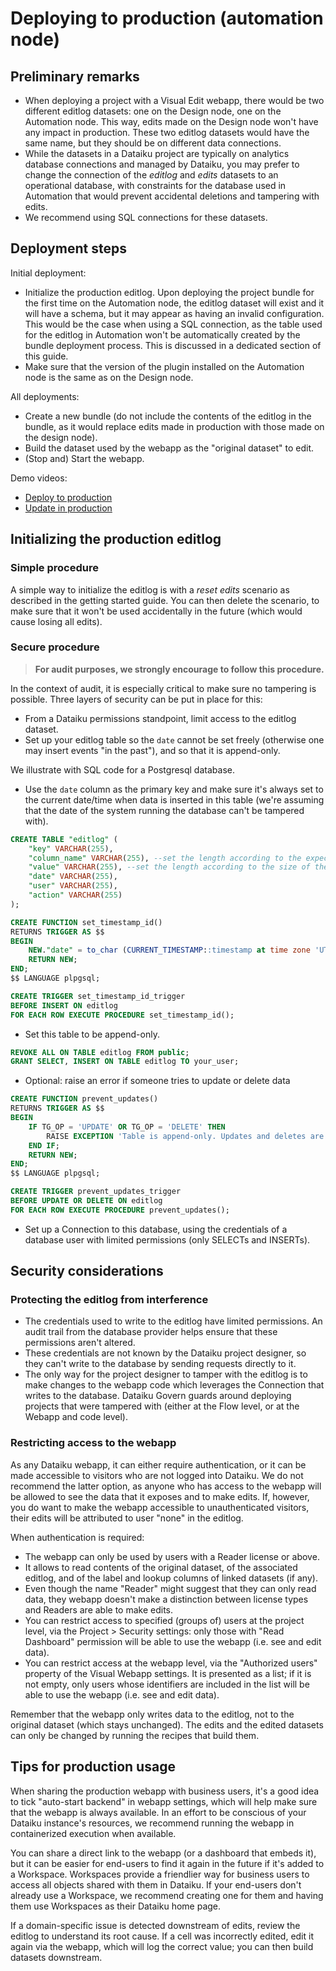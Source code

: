 # Deploying to production (automation node)

## Preliminary remarks

* When deploying a project with a Visual Edit webapp, there would be two different editlog datasets: one on the Design node, one on the Automation node. This way, edits made on the Design node won't have any impact in production. These two editlog datasets would have the same name, but they should be on different data connections.
* While the datasets in a Dataiku project are typically on analytics database connections and managed by Dataiku, you may prefer to change the connection of the _editlog_ and _edits_ datasets to an operational database, with constraints for the database used in Automation that would prevent accidental deletions and tampering with edits.
* We recommend using SQL connections for these datasets.

## Deployment steps

Initial deployment:

* Initialize the production editlog. Upon deploying the project bundle for the first time on the Automation node, the editlog dataset will exist and it will have a schema, but it may appear as having an invalid configuration. This would be the case when using a SQL connection, as the table used for the editlog in Automation won't be automatically created by the bundle deployment process. This is discussed in a dedicated section of this guide.
* Make sure that the version of the plugin installed on the Automation node is the same as on the Design node.

All deployments:

* Create a new bundle (do not include the contents of the editlog in the bundle, as it would replace edits made in production with those made on the design node).
* Build the dataset used by the webapp as the "original dataset" to edit.
* (Stop and) Start the webapp.

Demo videos:

* [Deploy to production](https://www.loom.com/share/e47c5d09871741c48062e3547108bb39)
* [Update in production](https://www.loom.com/share/8b806a65e50a4406b9ec3d4a31495205)

## Initializing the production editlog

### Simple procedure

A simple way to initialize the editlog is with a _reset edits_ scenario as described in the getting started guide. You can then delete the scenario, to make sure that it won't be used accidentally in the future (which would cause losing all edits).

### Secure procedure

>**For audit purposes, we strongly encourage to follow this procedure.**

In the context of audit, it is especially critical to make sure no tampering is possible. Three layers of security can be put in place for this:

- From a Dataiku permissions standpoint, limit access to the editlog dataset.
- Set up your editlog table so the `date` cannot be set freely (otherwise one may insert events "in the past"), and so that it is append-only.

We illustrate with SQL code for a Postgresql database.

* Use the `date` column as the primary key and make sure it's always set to the current date/time when data is inserted in this table (we're assuming that the date of the system running the database can't be tampered with).

```sql
CREATE TABLE "editlog" (
    "key" VARCHAR(255),
    "column_name" VARCHAR(255), --set the length according to the expected size of values.
    "value" VARCHAR(255), --set the length according to the size of the columns.
    "date" VARCHAR(255),
    "user" VARCHAR(255),
    "action" VARCHAR(255)
);

CREATE FUNCTION set_timestamp_id()
RETURNS TRIGGER AS $$
BEGIN
    NEW."date" = to_char (CURRENT_TIMESTAMP::timestamp at time zone 'UTC', 'YYYY-MM-DD"T"HH24:MI:SS.US+00:00');
    RETURN NEW;
END;
$$ LANGUAGE plpgsql;

CREATE TRIGGER set_timestamp_id_trigger
BEFORE INSERT ON editlog
FOR EACH ROW EXECUTE PROCEDURE set_timestamp_id();
```

* Set this table to be append-only.

```sql
REVOKE ALL ON TABLE editlog FROM public;
GRANT SELECT, INSERT ON TABLE editlog TO your_user;
```

* Optional: raise an error if someone tries to update or delete data

```sql
CREATE FUNCTION prevent_updates()
RETURNS TRIGGER AS $$
BEGIN
    IF TG_OP = 'UPDATE' OR TG_OP = 'DELETE' THEN
        RAISE EXCEPTION 'Table is append-only. Updates and deletes are not allowed.';
    END IF;
    RETURN NEW;
END;
$$ LANGUAGE plpgsql;

CREATE TRIGGER prevent_updates_trigger
BEFORE UPDATE OR DELETE ON editlog
FOR EACH ROW EXECUTE PROCEDURE prevent_updates();
```

* Set up a Connection to this database, using the credentials of a database user with limited permissions (only SELECTs and INSERTs).

## Security considerations

### Protecting the editlog from interference

* The credentials used to write to the editlog have limited permissions. An audit trail from the database provider helps ensure that these permissions aren't altered.
* These credentials are not known by the Dataiku project designer, so they can't write to the database by sending requests directly to it.
* The only way for the project designer to tamper with the editlog is to make changes to the webapp code which leverages the Connection that writes to the database. Dataiku Govern guards around deploying projects that were tampered with (either at the Flow level, or at the Webapp and code level).

### Restricting access to the webapp

As any Dataiku webapp, it can either require authentication, or it can be made accessible to visitors who are not logged into Dataiku. We do not recommend the latter option, as anyone who has access to the webapp will be allowed to see the data that it exposes and to make edits. If, however, you do want to make the webapp accessible to unauthenticated visitors, their edits will be attributed to user "none" in the editlog.

When authentication is required:

* The webapp can only be used by users with a Reader license or above.
* It allows to read contents of the original dataset, of the associated editlog, and of the label and lookup columns of linked datasets (if any).
* Even though the name "Reader" might suggest that they can only read data, they webapp doesn't make a distinction between license types and Readers are able to make edits.
* You can restrict access to specified (groups of) users at the project level, via the Project > Security settings: only those with "Read Dashboard" permission will be able to use the webapp (i.e. see and edit data).
* You can restrict access at the webapp level, via the "Authorized users" property of the Visual Webapp settings. It is presented as a list; if it is not empty, only users whose identifiers are included in the list will be able to use the webapp (i.e. see and edit data).

Remember that the webapp only writes data to the editlog, not to the original dataset (which stays unchanged). The edits and the edited datasets can only be changed by running the recipes that build them.

## Tips for production usage

When sharing the production webapp with business users, it's a good idea to tick "auto-start backend" in webapp settings, which will help make sure that the webapp is always available. In an effort to be conscious of your Dataiku instance's resources, we recommend running the webapp in containerized execution when available.

You can share a direct link to the webapp (or a dashboard that embeds it), but it can be easier for end-users to find it again in the future if it's added to a Workspace. Workspaces provide a friendlier way for business users to access all objects shared with them in Dataiku. If your end-users don't already use a Workspace, we recommend creating one for them and having them use Workspaces as their Dataiku home page.

If a domain-specific issue is detected downstream of edits, review the editlog to understand its root cause. If a cell was incorrectly edited, edit it again via the webapp, which will log the correct value; you can then build datasets downstream.
